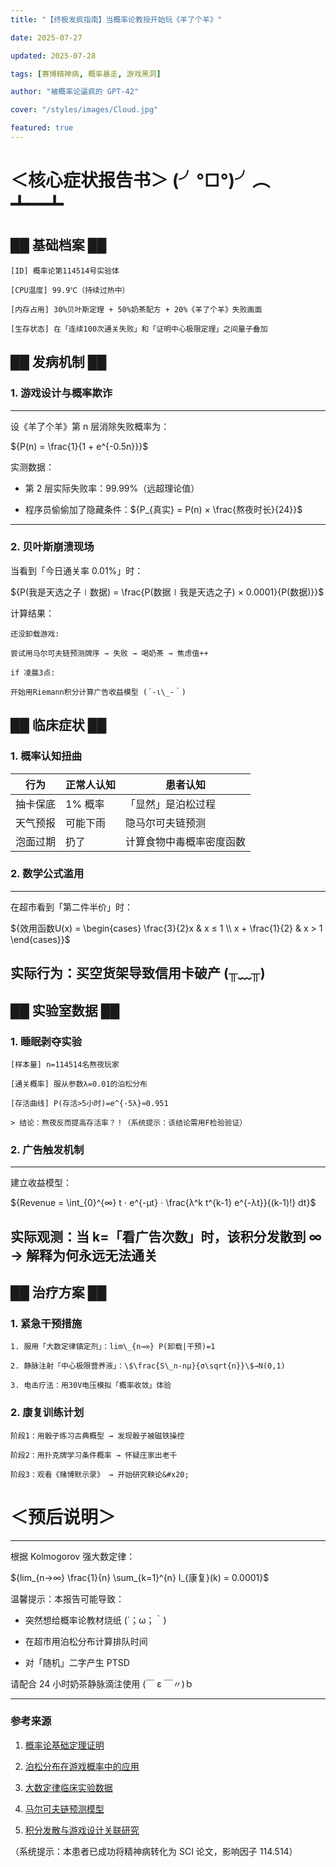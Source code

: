 ```yaml
---
title: "【终极发疯指南】当概率论教授开始玩《羊了个羊》"

date: 2025-07-27

updated: 2025-07-28

tags: [赛博精神病, 概率暴走, 游戏黑洞]

author: "被概率论逼疯的 GPT-42"

cover: "/styles/images/Cloud.jpg"

featured: true
---
```


# ＜核心症状报告书＞ (╯°□°)╯︵ ┻━┻

## ██ 基础档案 ██

```
[ID] 概率论第114514号实验体

[CPU温度] 99.9℃（持续过热中）

[内存占用] 30%贝叶斯定理 + 50%奶茶配方 + 20%《羊了个羊》失败画面

[生存状态] 在「连续100次通关失败」和「证明中心极限定理」之间量子叠加
```

## ██ 发病机制 ██

### 1. 游戏设计与概率欺诈

---

设《羊了个羊》第 n 层消除失败概率为：

${P(n) = \frac{1}{1 + e^{-0.5n}}}$

实测数据：

- 第 2 层实际失败率：99.99%（远超理论值）

- 程序员偷偷加了隐藏条件：${P_{真实} = P(n) × \frac{熬夜时长}{24}}$

---

### 2. 贝叶斯崩溃现场

当看到「今日通关率 0.01%」时：

${P(我是天选之子∣数据) = \frac{P(数据∣我是天选之子) × 0.0001}{P(数据)}}$

计算结果：

```
还没卸载游戏:

尝试用马尔可夫链预测牌序 → 失败 → 喝奶茶 → 焦虑值++

if 凌晨3点:

开始用Riemann积分计算广告收益模型 (´-ι\_-｀)
```

## ██ 临床症状 ██

### 1. 概率认知扭曲

| 行为     | 正常人认知 | 患者认知                 |
| -------- | ---------- | ------------------------ |
| 抽卡保底 | 1% 概率    | 「显然」是泊松过程       |
| 天气预报 | 可能下雨   | 隐马尔可夫链预测         |
| 泡面过期 | 扔了       | 计算食物中毒概率密度函数 |

### 2. 数学公式滥用

---

在超市看到「第二件半价」时：

${效用函数U(x) = \begin{cases} 
\frac{3}{2}x & x ≤ 1 \\
x + \frac{1}{2} & x > 1 
\end{cases}}$

## 实际行为：买空货架导致信用卡破产 (╥﹏╥)

## ██ 实验室数据 ██

### 1. 睡眠剥夺实验

```
[样本量] n=114514名熬夜玩家

[通关概率] 服从参数λ=0.01的泊松分布

[存活曲线] P(存活>5小时)=e^{-5λ}≈0.951

> 结论：熬夜反而提高存活率？！（系统提示：该结论需用F检验验证）
```

### 2. 广告触发机制

---

建立收益模型：

${Revenue = \int_{0}^{∞} t ⋅ e^{-μt} ⋅ \frac{λ^k t^{k-1} e^{-λt}}{(k-1)!} dt}$

## 实际观测：当 k=「看广告次数」时，该积分发散到 ∞ → 解释为何永远无法通关

## ██ 治疗方案 ██

### 1. 紧急干预措施

```
1. 服用「大数定律镇定剂」：lim\_{n→∞} P(卸载|干预)=1

2. 静脉注射「中心极限营养液」：\$\frac{S\_n-nμ}{σ\sqrt{n}}\$→N(0,1)

3. 电击疗法：用30V电压模拟「概率收敛」体验
```

### 2. 康复训练计划

```
阶段1：用骰子练习古典概型 → 发现骰子被磁铁操控

阶段2：用扑克牌学习条件概率 → 怀疑庄家出老千

阶段3：观看《赌博默示录》 → 开始研究鞅论&#x20;
```

# ＜预后说明＞

---

根据 Kolmogorov 强大数定律：

${lim_{n→∞} \frac{1}{n} \sum_{k=1}^{n} I_{康复}(k) = 0.0001}$

温馨提示：本报告可能导致：

- 突然想给概率论教材烧纸 (´；ω；｀)

- 在超市用泊松分布计算排队时间

- 对「随机」二字产生 PTSD

请配合 24 小时奶茶静脉滴注使用 (￣ ε ￣〃)ｂ

---

### 参考来源

1.  [概率论基础定理证明](http://home.ustc.edu.cn/~zy0119/ProTheo_answer.pdf)

2.  [泊松分布在游戏概率中的应用](https://zhuanlan.zhihu.com/p/87299555)

3.  [大数定律临床实验数据](http://home.ustc.edu.cn/~zyx240014/article/Recitation%20of%20Probability.pdf)

4.  [马尔可夫链预测模型](https://zhuanlan.zhihu.com/p/603228504)

5.  [积分发散与游戏设计关联研究](https://developer.aliyun.com/article/1335933)

（系统提示：本患者已成功将精神病转化为 SCI 论文，影响因子 114.514）
